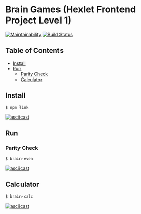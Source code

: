 # Brain Games (Hexlet Frontend Project Level 1)

[![Maintainability](https://api.codeclimate.com/v1/badges/a99a88d28ad37a79dbf6/maintainability)](https://codeclimate.com/github/codeclimate/codeclimate/maintainability)
[![Build Status](https://travis-ci.org/neihaoo/frontend-project-lvl1.svg?branch=master)](https://travis-ci.org/neihaoo/frontend-project-lvl1)

## Table of Contents

- [Install](#Install)
- [Run](#Run)
  - [Parity Check](#Parity-Check)
  - [Calculator](#Calculator)

## Install

```sh
$ npm link
```

[![asciicast](https://asciinema.org/a/6UY1bDbiRm4RlwBlZ8lb2y3Gn.svg)](https://asciinema.org/a/6UY1bDbiRm4RlwBlZ8lb2y3Gn)

## Run

### Parity Check

```sh
$ brain-even
```

[![asciicast](https://asciinema.org/a/mbQQCQehr31y2kPo3FRikdqlM.svg)](https://asciinema.org/a/mbQQCQehr31y2kPo3FRikdqlM)

## Calculator

```sh
$ brain-calc
```

[![asciicast](https://asciinema.org/a/T8XyeKgRu2enA9FFLPoGj5ORY.svg)](https://asciinema.org/a/T8XyeKgRu2enA9FFLPoGj5ORY)
